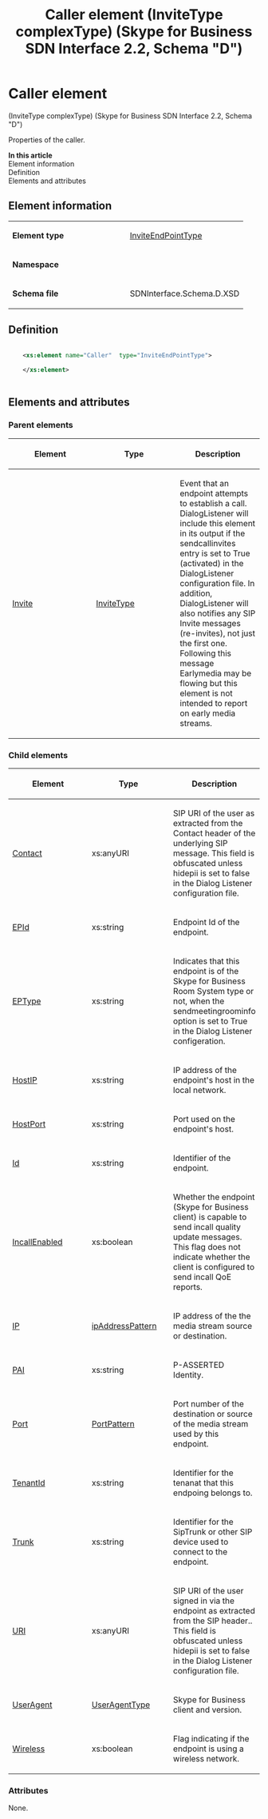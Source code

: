 ﻿---
title: Caller element (InviteType complexType) (Skype for Business SDN Interface 2.2, Schema "D")
TOCTitle: Caller element
ms:assetid: 124ca532-e9bb-b512-8cf0-7d19ac08dd2e
ms:mtpsurl: https://msdn.microsoft.com/en-us/library/Mt149441(v=office.16)
ms:contentKeyID: 65855389
ms.date: 08/24/2015
mtps_version: v=office.16
dev_langs:
- xml
---

# Caller element 

(InviteType complexType) (Skype for Business SDN Interface 2.2, Schema \"D\")

Properties of the caller.


**In this article**  
Element information  
Definition  
Elements and attributes  

## Element information

<table>
<colgroup>
<col style="width: 50%" />
<col style="width: 50%" />
</colgroup>
<tbody>
<tr class="odd">
<td><p><strong>Element type</strong></p></td>
<td><p><a href="inviteendpointtype-complextype-skype-for-business-sdn-interface-2-2-schema-d.md">InviteEndPointType</a></p></td>
</tr>
<tr class="even">
<td><p><strong>Namespace</strong></p></td>
<td><p></p></td>
</tr>
<tr class="odd">
<td><p><strong>Schema file</strong></p></td>
<td><p>SDNInterface.Schema.D.XSD</p></td>
</tr>
</tbody>
</table>


## Definition

```xml

    <xs:element name="Caller"  type="InviteEndPointType">
    
    </xs:element>
  
```

## Elements and attributes

### Parent elements

<table>
<colgroup>
<col style="width: 33%" />
<col style="width: 33%" />
<col style="width: 33%" />
</colgroup>
<thead>
<tr class="header">
<th><p>Element</p></th>
<th><p>Type</p></th>
<th><p>Description</p></th>
</tr>
</thead>
<tbody>
<tr class="odd">
<td><p><a href="invite-element-messagetype-complextype-skype-for-business-sdn-interface-2-2-schema-d.md">Invite</a></p></td>
<td><p><a href="invitetype-complextype-skype-for-business-sdn-interface-2-2-schema-d.md">InviteType</a></p></td>
<td><p>Event that an endpoint attempts to establish a call. DialogListener will include this element in its output if the sendcallinvites entry is set to True (activated) in the DialogListener configuration file. In addition, DialogListener will also notifies any SIP Invite messages (re-invites), not just the first one. Following this message Earlymedia may be flowing but this element is not intended to report on early media streams.</p></td>
</tr>
</tbody>
</table>


### Child elements

<table>
<colgroup>
<col style="width: 33%" />
<col style="width: 33%" />
<col style="width: 33%" />
</colgroup>
<thead>
<tr class="header">
<th><p>Element</p></th>
<th><p>Type</p></th>
<th><p>Description</p></th>
</tr>
</thead>
<tbody>
<tr class="odd">
<td><p><a href="contact-element-inviteendpointtype-complextype-skype-for-business-sdn-interface-2-2-schema-d.md">Contact</a></p></td>
<td><p>xs:anyURI</p></td>
<td><p>SIP URI of the user as extracted from the Contact header of the underlying SIP message. This field is obfuscated unless hidepii is set to false in the Dialog Listener configuration file.</p></td>
</tr>
<tr class="even">
<td><p><a href="epid-element-inviteendpointtype-complextype-skype-for-business-sdn-interface-2-2-schema-d.md">EPId</a></p></td>
<td><p>xs:string</p></td>
<td><p>Endpoint Id of the endpoint.</p></td>
</tr>
<tr class="odd">
<td><p><a href="eptype-element-inviteendpointtype-complextype-skype-for-business-sdn-interface-2-2-schema-d.md">EPType</a></p></td>
<td><p>xs:string</p></td>
<td><p>Indicates that this endpoint is of the Skype for Business Room System type or not, when the sendmeetingroominfo option is set to True in the Dialog Listener configeration.</p></td>
</tr>
<tr class="even">
<td><p><a href="hostip-element-inviteendpointtype-complextype-skype-for-business-sdn-interface-2-2-schema-d.md">HostIP</a></p></td>
<td><p>xs:string</p></td>
<td><p>IP address of the endpoint's host in the local network.</p></td>
</tr>
<tr class="odd">
<td><p><a href="hostport-element-inviteendpointtype-complextype-skype-for-business-sdn-interface-2-2-schema-d.md">HostPort</a></p></td>
<td><p>xs:string</p></td>
<td><p>Port used on the endpoint's host.</p></td>
</tr>
<tr class="even">
<td><p><a href="id-element-inviteendpointtype-complextype-skype-for-business-sdn-interface-2-2-schema-d.md">Id</a></p></td>
<td><p>xs:string</p></td>
<td><p>Identifier of the endpoint.</p></td>
</tr>
<tr class="odd">
<td><p><a href="incallenabled-element-inviteendpointtype-complextype-skype-for-business-sdn-interface-2-2-schema-d.md">IncallEnabled</a></p></td>
<td><p>xs:boolean</p></td>
<td><p>Whether the endpoint (Skype for Business client) is capable to send incall quality update messages. This flag does not indicate whether the client is configured to send incall QoE reports.</p></td>
</tr>
<tr class="even">
<td><p><a href="ip-element-inviteendpointtype-complextype-skype-for-business-sdn-interface-2-2-schema-d.md">IP</a></p></td>
<td><p><a href="ipaddresspattern-simpletype-skype-for-business-sdn-interface-2-2-schema-d.md">ipAddressPattern</a></p></td>
<td><p>IP address of the the media stream source or destination.</p></td>
</tr>
<tr class="odd">
<td><p><a href="pai-element-inviteendpointtype-complextype-skype-for-business-sdn-interface-2-2-schema-d.md">PAI</a></p></td>
<td><p>xs:string</p></td>
<td><p>P-ASSERTED Identity.</p></td>
</tr>
<tr class="even">
<td><p><a href="port-element-inviteendpointtype-complextype-skype-for-business-sdn-interface-2-2-schema-d.md">Port</a></p></td>
<td><p><a href="portpattern-simpletype-skype-for-business-sdn-interface-2-2-schema-d.md">PortPattern</a></p></td>
<td><p>Port number of the destination or source of the media stream used by this endpoint.</p></td>
</tr>
<tr class="odd">
<td><p><a href="tenantid-element-inviteendpointtype-complextype-skype-for-business-sdn-interface-2-2-schema-d.md">TenantId</a></p></td>
<td><p>xs:string</p></td>
<td><p>Identifier for the tenanat that this endpoing belongs to.</p></td>
</tr>
<tr class="even">
<td><p><a href="trunk-element-inviteendpointtype-complextype-skype-for-business-sdn-interface-2-2-schema-d.md">Trunk</a></p></td>
<td><p>xs:string</p></td>
<td><p>Identifier for the SipTrunk or other SIP device used to connect to the endpoint.</p></td>
</tr>
<tr class="odd">
<td><p><a href="uri-element-inviteendpointtype-complextype-skype-for-business-sdn-interface-2-2-schema-d.md">URI</a></p></td>
<td><p>xs:anyURI</p></td>
<td><p>SIP URI of the user signed in via the endpoint as extracted from the SIP header.. This field is obfuscated unless hidepii is set to false in the Dialog Listener configuration file.</p></td>
</tr>
<tr class="even">
<td><p><a href="useragent-element-inviteendpointtype-complextype-skype-for-business-sdn-interface-2-2-schema-d.md">UserAgent</a></p></td>
<td><p><a href="useragenttype-complextype-skype-for-business-sdn-interface-2-2-schema-d.md">UserAgentType</a></p></td>
<td><p>Skype for Business client and version.</p></td>
</tr>
<tr class="odd">
<td><p><a href="wireless-element-inviteendpointtype-complextype-skype-for-business-sdn-interface-2-2-schema-d.md">Wireless</a></p></td>
<td><p>xs:boolean</p></td>
<td><p>Flag indicating if the endpoint is using a wireless network.</p></td>
</tr>
</tbody>
</table>


### Attributes

None.

